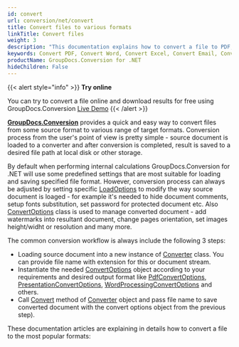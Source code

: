```yaml
---
id: convert
url: conversion/net/convert
title: Convert files to various formats
linkTitle: Convert files
weight: 3
description: "This documentation explains how to convert a file to PDF, Word, Excel, PowerPoint, Email, JPG, PNG, TIFF and many other formats with just couple of lines of С# (CSharp) code."
keywords: Convert PDF, Convert Word, Convert Excel, Convert Email, Convert Presentation, Convert a File C#, Convert document C#
productName: GroupDocs.Conversion for .NET
hideChildren: False
---
```

{{< alert style="info" >}}
**Try online**  
  
You can try to convert a file online and download results for free using GroupDocs.Conversion [Live Demo](https://products.groupdocs.app/conversion/total)
{{< /alert >}}

**[GroupDocs.Conversion](https://products.groupdocs.com/conversion/net)** provides a quick and easy way to convert files from some source format to various range of target formats. Conversion process from the user's point of view is pretty simple - source document is loaded to a converter and after conversion is completed, result is saved to a desired file path at local disk or other storage.  
  
By default when performing internal calculations GroupDocs.Conversion for .NET will use some predefined settings that are most suitable for loading and saving specified file format. However, conversion process can always be adjusted by setting specific [LoadOptions](https://apireference.groupdocs.com/conversion/net/groupdocs.conversion.options.load) to modify the way source document is loaged - for example it's needed to hide document comments, setup fonts substitution, set password for protected document etc. Also [ConvertOptions](https://apireference.groupdocs.com/conversion/net/groupdocs.conversion.options.convert) class is used to manage converted document - add watermarks into resultant document, change pages orientation, set images height/widht or resolution and many more.  
  
The common conversion workflow is always include the following 3 steps:

* Loading source document into a new instance of [Converter](https://apireference.groupdocs.com/net/conversion/groupdocs.conversion/converter) class. You can provide file name with extension for this or document stream.
* Instantiate the needed [ConvertOptions](https://apireference.groupdocs.com/net/conversion/groupdocs.conversion.options.convert/convertoptions) object according to your requirements and desired output format like [PdfConvertOptions](https://apireference.groupdocs.com/conversion/net/groupdocs.conversion.options.convert/pdfconvertoptions), [PresentationConvertOptions](https://apireference.groupdocs.com/conversion/net/groupdocs.conversion.options.convert/presentationconvertoptions), [WordProcessingConvertOptions](https://apireference.groupdocs.com/conversion/net/groupdocs.conversion.options.convert/wordprocessingconvertoptions) and others.
* Call [Convert](https://apireference.groupdocs.com/net/conversion/groupdocs.conversion/converter/methods/convert/2) method of [Converter](https://apireference.groupdocs.com/net/conversion/groupdocs.conversion/converter) object and pass file name to save converted document with the convert options object from the previous step).  
  
These documentation articles are explaining in details how to convert a file to the most popular formats:
